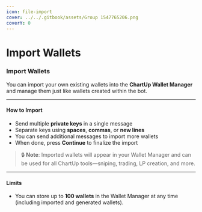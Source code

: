 ```yaml
---
icon: file-import
cover: ../../.gitbook/assets/Group 1547765206.png
coverY: 0
---
```


# Import Wallets

### Import Wallets

You can import your own existing wallets into the **ChartUp Wallet Manager** and manage them just like wallets created within the bot.

***

#### How to Import

* Send multiple **private keys** in a single message
* Separate keys using **spaces**, **commas**, or **new lines**
* You can send additional messages to import more wallets
* When done, press **Continue** to finalize the import

> 🔒 **Note**: Imported wallets will appear in your Wallet Manager and can be used for all ChartUp tools—sniping, trading, LP creation, and more.

***

#### Limits

* You can store up to **100 wallets** in the Wallet Manager at any time (including imported and generated wallets).
